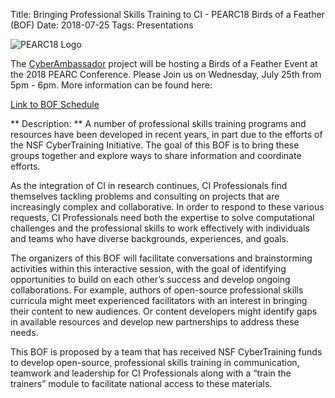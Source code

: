 Title: Bringing Professional Skills Training to CI - PEARC18 Birds of a Feather (BOF)
Date: 2018-07-25
Tags: Presentations

![PEARC18 Logo](http://insidehpc.com/wp-content/uploads/2017/10/pearc18.jpg)

The [CyberAmbassador](//colbrydi.github.io/cyberambassadors) project will be hosting a Birds of a Feather Event at the 2018 PEARC Conference. Please Join us on Wednesday, July 25th from 5pm - 6pm.  More information can be found here:

[Link to BOF Schedule](//pearc18.conference-program.com/?page_id=10&id=bof122&sess=sess203)

** Description: **
A number of professional skills training programs and resources have been developed in recent years, in part due to the efforts of the NSF CyberTraining Initiative. The goal of this BOF is to bring these groups together and explore ways to share information and coordinate efforts.

As the integration of CI in research continues, CI Professionals find themselves tackling problems and consulting on projects that are increasingly complex and collaborative. In order to respond to these various requests, CI Professionals need both the expertise to solve computational challenges and the professional skills to work effectively with individuals and teams who have diverse backgrounds, experiences, and goals.

The organizers of this BOF will facilitate conversations and brainstorming activities within this interactive session, with the goal of identifying opportunities to build on each other’s success and develop ongoing collaborations. For example, authors of open-source professional skills curricula might meet experienced facilitators with an interest in bringing their content to new audiences. Or content developers might identify gaps in available resources and develop new partnerships to address these needs.

This BOF is proposed by a team that has received NSF CyberTraining funds to develop open-source, professional skills training in communication, teamwork and leadership for CI Professionals along with a “train the trainers” module to facilitate national access to these materials.
